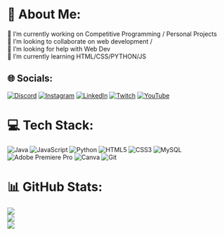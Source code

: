 # 💫 About Me:
🔭 I’m currently working on Competitive Programming / Personal Projects<br>👯 I’m looking to collaborate on web development / <br>🤝 I’m looking for help with Web Dev<br>🌱 I’m currently learning HTML/CSS/PYTHON/JS<br>


## 🌐 Socials:
[![Discord](https://img.shields.io/badge/Discord-%237289DA.svg?logo=discord&logoColor=white)](https://discord.gg/Artemieyy ) [![Instagram](https://img.shields.io/badge/Instagram-%23E4405F.svg?logo=Instagram&logoColor=white)](https://instagram.com/mxdhv) [![LinkedIn](https://img.shields.io/badge/LinkedIn-%230077B5.svg?logo=linkedin&logoColor=white)](https://linkedin.com/in/madhav-p1) [![Twitch](https://img.shields.io/badge/Twitch-%239146FF.svg?logo=Twitch&logoColor=white)](https://twitch.tv/artemieyy) [![YouTube](https://img.shields.io/badge/YouTube-%23FF0000.svg?logo=YouTube&logoColor=white)](https://youtube.com/@https://www.youtube.com/@artiiiplays) 

# 💻 Tech Stack:
![Java](https://img.shields.io/badge/java-%23ED8B00.svg?style=for-the-badge&logo=openjdk&logoColor=white) ![JavaScript](https://img.shields.io/badge/javascript-%23323330.svg?style=for-the-badge&logo=javascript&logoColor=%23F7DF1E) ![Python](https://img.shields.io/badge/python-3670A0?style=for-the-badge&logo=python&logoColor=ffdd54) ![HTML5](https://img.shields.io/badge/html5-%23E34F26.svg?style=for-the-badge&logo=html5&logoColor=white) ![CSS3](https://img.shields.io/badge/css3-%231572B6.svg?style=for-the-badge&logo=css3&logoColor=white) ![MySQL](https://img.shields.io/badge/mysql-4479A1.svg?style=for-the-badge&logo=mysql&logoColor=white) ![Adobe Premiere Pro](https://img.shields.io/badge/Adobe%20Premiere%20Pro-9999FF.svg?style=for-the-badge&logo=Adobe%20Premiere%20Pro&logoColor=white) ![Canva](https://img.shields.io/badge/Canva-%2300C4CC.svg?style=for-the-badge&logo=Canva&logoColor=white) ![Git](https://img.shields.io/badge/git-%23F05033.svg?style=for-the-badge&logo=git&logoColor=white)
# 📊 GitHub Stats:
![](https://github-readme-stats.vercel.app/api?username=madhvv&theme=chartreuse-dark&hide_border=true&include_all_commits=true&count_private=true)<br/>
![](https://github-readme-streak-stats.herokuapp.com/?user=madhvv&theme=chartreuse-dark&hide_border=true)<br/>
![](https://github-readme-stats.vercel.app/api/top-langs/?username=madhvv&theme=chartreuse-dark&hide_border=true&include_all_commits=true&count_private=true&layout=compact)

<!-- Proudly created with GPRM ( https://gprm.itsvg.in ) -->

